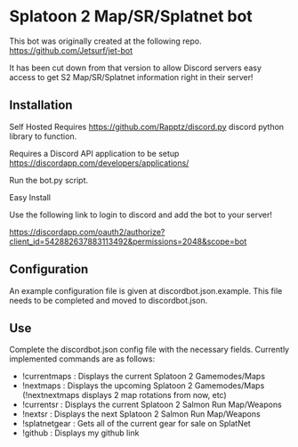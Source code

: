 # Splatoon 2 Map/SR/Splatnet bot
This bot was originally created at the following repo.
https://github.com/Jetsurf/jet-bot

It has been cut down from that version to allow Discord servers easy access
to get S2 Map/SR/Splatnet information right in their server!

## Installation
Self Hosted
Requires https://github.com/Rapptz/discord.py discord python library to 
function.

Requires a Discord API application to be setup
https://discordapp.com/developers/applications/

Run the bot.py script.

Easy Install

Use the following link to login to discord and add the bot to your server!

https://discordapp.com/oauth2/authorize?client_id=542882637883113492&permissions=2048&scope=bot

## Configuration
An example configuration file is given at discordbot.json.example.
This file needs to be completed and moved to discordbot.json.

## Use
Complete the discordbot.json config file with the necessary fields. 
Currently implemented commands are as follows:
 - !currentmaps : Displays the current Splatoon 2 Gamemodes/Maps
 - !nextmaps : Displays the upcoming Splatoon 2 Gamemodes/Maps
   (!nextnextmaps displays 2 map rotations from now, etc)
 - !currentsr : Displays the current Splatoon 2 Salmon Run Map/Weapons
 - !nextsr : Displays the next Splatoon 2 Salmon Run Map/Weapons
 - !splatnetgear : Gets all of the current gear for sale on SplatNet
 - !github : Displays my github link
